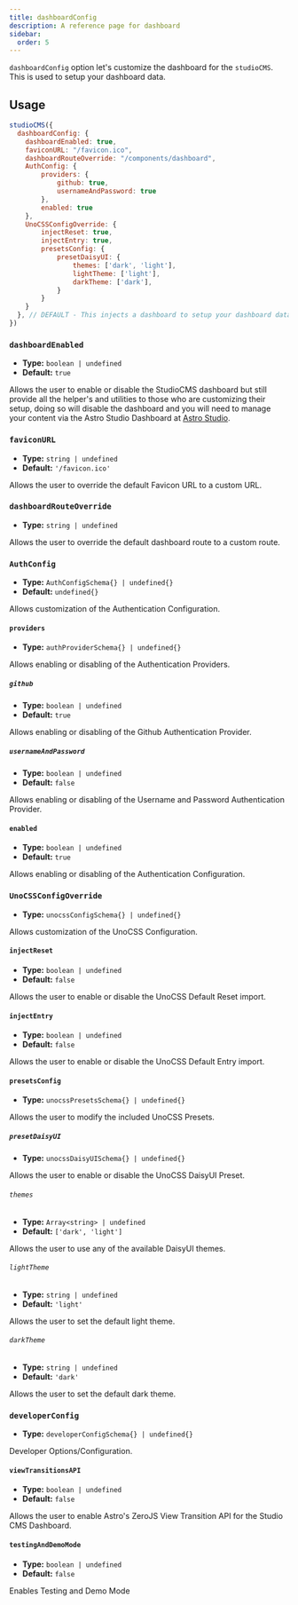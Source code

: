```yaml
---
title: dashboardConfig
description: A reference page for dashboard
sidebar:
  order: 5
---
```


`dashboardConfig` option let's customize the dashboard for the `studioCMS`. This is used to setup your dashboard data.

## Usage

```js title="astro.config.mjs"  {2-24}
studioCMS({
  dashboardConfig: {
    dashboardEnabled: true,
    faviconURL: "/favicon.ico",
    dashboardRouteOverride: "/components/dashboard",
    AuthConfig: {
        providers: {
            github: true,
            usernameAndPassword: true
        },
        enabled: true
    },
    UnoCSSConfigOverride: {
        injectReset: true,
        injectEntry: true,
        presetsConfig: {
            presetDaisyUI: {
                themes: ['dark', 'light'],
                lightTheme: ['light'],
                darkTheme: ['dark'],
            }
        }
    }
  }, // DEFAULT - This injects a dashboard to setup your dashboard data.
})
```

### `dashboardEnabled`

- **Type:** `boolean | undefined`
- **Default:** `true`

Allows the user to enable or disable the StudioCMS dashboard but still provide all the helper's and utilities to those who are customizing their setup, doing so will disable the dashboard and you will need to manage your content via the Astro Studio Dashboard at [Astro Studio](http://studio.astro.build).


### `faviconURL`

- **Type:** `string | undefined`
- **Default:** `'/favicon.ico'`

Allows the user to override the default Favicon URL to a custom URL.

### `dashboardRouteOverride`

- **Type:** `string | undefined`

Allows the user to override the default dashboard route to a custom route.

### `AuthConfig`

- **Type:** `AuthConfigSchema{} | undefined{}`
- **Default:** `undefined{}`

Allows customization of the Authentication Configuration.

#### `providers`

- **Type:** `authProviderSchema{} | undefined{}`

Allows enabling or disabling of the Authentication Providers.

##### `github`

- **Type:** `boolean | undefined`
- **Default:** `true`

Allows enabling or disabling of the Github Authentication Provider.

##### `usernameAndPassword`

- **Type:** `boolean | undefined`
- **Default:** `false`

Allows enabling or disabling of the Username and Password Authentication Provider.

#### `enabled`

- **Type:** `boolean | undefined`
- **Default:** `true`

Allows enabling or disabling of the Authentication Configuration.

### `UnoCSSConfigOverride`

- **Type:** `unocssConfigSchema{} | undefined{}`

Allows customization of the UnoCSS Configuration.

#### `injectReset`

- **Type:** `boolean | undefined`
- **Default:** `false`

Allows the user to enable or disable the UnoCSS Default Reset import.

#### `injectEntry`

- **Type:** `boolean | undefined`
- **Default:** `false`

Allows the user to enable or disable the UnoCSS Default Entry import.

#### `presetsConfig`

- **Type:** `unocssPresetsSchema{} | undefined{}`

Allows the user to modify the included UnoCSS Presets.

##### `presetDaisyUI`

- **Type:** `unocssDaisyUISchema{} | undefined{}`

Allows the user to enable or disable the UnoCSS DaisyUI Preset.

###### `themes`

- **Type:** `Array<string> | undefined`
- **Default:** `['dark', 'light']`

Allows the user to use any of the available DaisyUI themes.

###### `lightTheme`

- **Type:** `string | undefined`
- **Default:** `'light'`

Allows the user to set the default light theme.

###### `darkTheme`

- **Type:** `string | undefined`
- **Default:** `'dark'`

Allows the user to set the default dark theme.

### `developerConfig`

- **Type:** `developerConfigSchema{} | undefined{}`

Developer Options/Configuration.

#### `viewTransitionsAPI`

- **Type:** `boolean | undefined`
- **Default:** `false`

Allows the user to enable Astro's ZeroJS View Transition API for the Studio CMS Dashboard.

#### `testingAndDemoMode`

- **Type:** `boolean | undefined`
- **Default:** `false`

Enables Testing and Demo Mode
